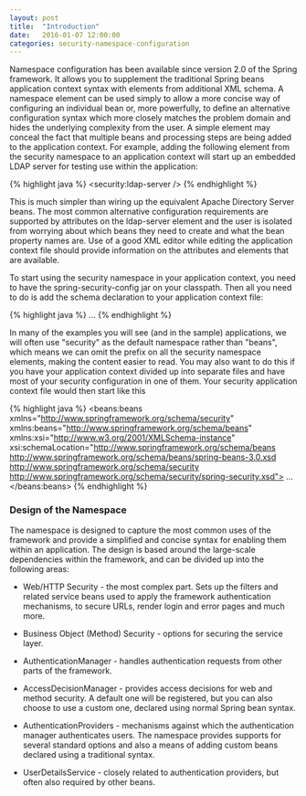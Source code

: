 ```yaml
---
layout: post
title:  "Introduction"
date:   2016-01-07 12:00:00
categories: security-namespace-configuration
---
```


Namespace configuration has been available since version 2.0 of the Spring framework. It allows you to supplement the traditional Spring beans application context syntax with elements from additional XML schema. A namespace element can be used simply to allow a more concise way of configuring an individual bean or, more powerfully, to define an alternative configuration syntax which more closely matches the problem domain and hides the underlying complexity from the user. A simple element may conceal the fact that multiple beans and processing steps are being added to the application context. For example, adding the following element from the security namespace to an application context will start up an embedded LDAP server for testing use within the application:

{% highlight java %}
<security:ldap-server />
{% endhighlight %}

This is much simpler than wiring up the equivalent Apache Directory Server beans. The most common alternative configuration requirements are supported by attributes on the ldap-server element and the user is isolated from worrying about which beans they need to create and what the bean property names are. Use of a good XML editor while editing the application context file should provide information on the attributes and elements that are available.

To start using the security namespace in your application context, you need to have the spring-security-config jar on your classpath. Then all you need to do is add the schema declaration to your application context file:

{% highlight java %}
<beans xmlns="http://www.springframework.org/schema/beans"
  xmlns:security="http://www.springframework.org/schema/security"
  xmlns:xsi="http://www.w3.org/2001/XMLSchema-instance"
  xsi:schemaLocation="http://www.springframework.org/schema/beans
          http://www.springframework.org/schema/beans/spring-beans-3.0.xsd
          http://www.springframework.org/schema/security
          http://www.springframework.org/schema/security/spring-security.xsd">
    ...
</beans>
{% endhighlight %}

In many of the examples you will see (and in the sample) applications, we will often use "security" as the default namespace rather than "beans", which means we can omit the prefix on all the security namespace elements, making the content easier to read. You may also want to do this if you have your application context divided up into separate files and have most of your security configuration in one of them. Your security application context file would then start like this

{% highlight java %}
<beans:beans xmlns="http://www.springframework.org/schema/security"
  xmlns:beans="http://www.springframework.org/schema/beans"
  xmlns:xsi="http://www.w3.org/2001/XMLSchema-instance"
  xsi:schemaLocation="http://www.springframework.org/schema/beans
           http://www.springframework.org/schema/beans/spring-beans-3.0.xsd
           http://www.springframework.org/schema/security
           http://www.springframework.org/schema/security/spring-security.xsd">
    ...
</beans:beans>
{% endhighlight %}

### Design of the Namespace

The namespace is designed to capture the most common uses of the framework and provide a simplified and concise syntax for enabling them within an application. The design is based around the large-scale dependencies within the framework, and can be divided up into the following areas:

- Web/HTTP Security - the most complex part. Sets up the filters and related service beans used to apply the framework authentication mechanisms, to secure URLs, render login and error pages and much more.

- Business Object (Method) Security - options for securing the service layer.

- AuthenticationManager - handles authentication requests from other parts of the framework.

- AccessDecisionManager - provides access decisions for web and method security. A default one will be registered, but you can also choose to use a custom one, declared using normal Spring bean syntax.

- AuthenticationProviders - mechanisms against which the authentication manager authenticates users. The namespace provides supports for several standard options and also a means of adding custom beans declared using a traditional syntax.

- UserDetailsService - closely related to authentication providers, but often also required by other beans.
